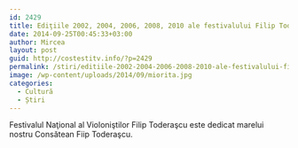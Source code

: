 ```yaml
---
id: 2429
title: Ediţiile 2002, 2004, 2006, 2008, 2010 ale festivalului Filip Toderaşcu
date: 2014-09-25T00:45:33+03:00
author: Mircea
layout: post
guid: http://costestitv.info/?p=2429
permalink: /stiri/editiile-2002-2004-2006-2008-2010-ale-festivalului-filip-toderascu/
image: /wp-content/uploads/2014/09/miorita.jpg
categories:
  - Cultură
  - Știri
---
```

Festivalul Naţional al Violoniştilor Filip Toderaşcu este dedicat marelui nostru Consătean Fiip Toderaşcu.<!--more-->